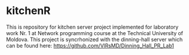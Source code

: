# kitchenR
This is repository for kitchen server project implemented for laboratory work Nr. 1 at Network programming course at the Technical University of Moldova. This project is syncrhonized with the dinning-hall server which can be found here: https://github.com/VlRsMD/Dinning_Hall_PR_Lab1
